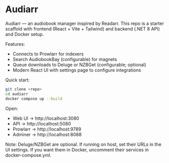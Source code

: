 # Audiarr

Audiarr — an audiobook manager inspired by Readarr. This repo is a starter scaffold with frontend (React + Vite + Tailwind) and backend (.NET 8 API) and Docker setup.

Features:
- Connects to Prowlarr for indexers
- Search AudiobookBay (configurable) for magnets
- Queue downloads to Deluge or NZBGet (configurable; optional)
- Modern React UI with settings page to configure integrations

Quick start:

```bash
git clone <repo>
cd audiarr
docker compose up --build
```

Open:
- Web UI → http://localhost:3080
- API → http://localhost:5080
- Prowlarr → http://localhost:9789
- Adminer → http://localhost:8088

Note: Deluge/NZBGet are optional. If running on host, set their URLs in the UI settings. If you want them in Docker, uncomment their services in docker-compose.yml.
